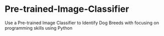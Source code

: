 # Pre-trained-Image-Classifier
Use a Pre-trained Image Classifier to Identify Dog Breeds with focusing on programming skills using Python
